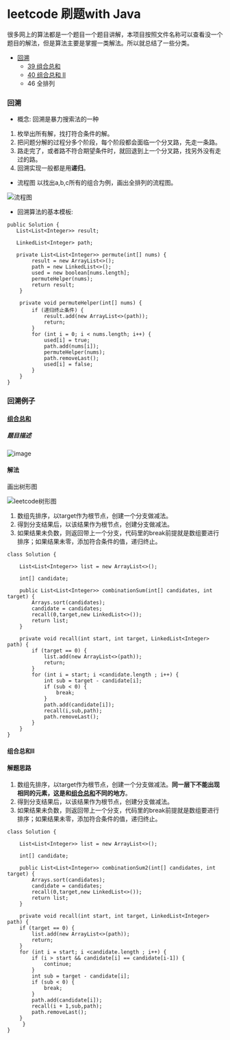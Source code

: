 # leetcode 刷题with Java

很多网上的算法都是一个题目一个题目讲解，本项目按照文件名称可以查看没一个题目的解法，但是算法主要是掌握一类解法。所以就总结了一些分类。

* [回溯](#回溯)
    * [39 组合总和](#组合总和)
    * [40 组合总和 II](#组合总和II)
    * 46 全排列 


### 回溯
* 概念: 回溯是暴力搜索法的一种
1. 枚举出所有解，找打符合条件的解。
2. 把问题分解的过程分多个阶段，每个阶段都会面临一个分叉路，先走一条路。
3. 路走完了，或者路不符合期望条件时，就回退到上一个分叉路，找另外没有走过的路。
4. 回溯实现一般都是用**递归**。

* 流程图 
以找出a,b,c所有的组合为例，画出全排列的流程图。

![流程图](https://user-images.githubusercontent.com/11553237/130755983-d80694f1-7a4d-46d8-a67a-a18ba0bc9527.png)

* 回溯算法的基本模板:
```
public Solution {
   List<List<Integer>> result;

   LinkedList<Integer> path;

   private List<List<Integer>> permute(int[] nums) {
        result = new ArrayList<>();
        path = new LinkedList<>();
        used = new boolean[nums.length];
        permuteHelper(nums);
        return result;
    }

    private void permuteHelper(int[] nums) {
        if (递归终止条件) {
            result.add(new ArrayList<>(path));
            return;
        }
        for (int i = 0; i < nums.length; i++) {
            used[i] = true;
            path.add(nums[i]);
            permuteHelper(nums);
            path.removeLast();
            used[i] = false;
        }
    }
}
```  
### 回溯例子
#### [组合总和](https://leetcode-cn.com/problems/combination-sum)
##### 题目描述
![image](https://user-images.githubusercontent.com/11553237/130767960-4d920d68-ae7a-46c6-9fd4-9de8d7470c31.png)

#### 解法
画出树形图

![leetcode树形图](https://user-images.githubusercontent.com/11553237/130768623-34bed63f-a001-426e-867a-256ca2ab6e4d.png)

1. 数组先排序，以target作为根节点，创建一个分支做减法。
2. 得到分支结果后，以该结果作为根节点，创建分支做减法。
3. 如果结果未负数，则返回带上一个分支，代码里的break前提就是数组要进行排序；如果结果未零，添加符合条件的值，递归终止。

```
class Solution {

    List<List<Integer>> list = new ArrayList<>();

    int[] candidate;
    
    public List<List<Integer>> combinationSum(int[] candidates, int target) {
        Arrays.sort(candidates);
        candidate = candidates;
        recall(0,target,new LinkedList<>());
		return list;
    }

    private void recall(int start, int target, LinkedList<Integer> path) {
		if (target == 0) {
			list.add(new ArrayList<>(path));
			return;
		}
		for (int i = start; i <candidate.length ; i++) {
			int sub = target - candidate[i];
			if (sub < 0) {
				break;
			}
			path.add(candidate[i]);
			recall(i,sub,path);
			path.removeLast();
		}
	}
}
```

#### 组合总和II

#### 解题思路

1. 数组先排序，以target作为根节点，创建一个分支做减法。**同一层下不能出现相同的元素，这是和[组合总和](#组合总和)不同的地方**。
2. 得到分支结果后，以该结果作为根节点，创建分支做减法。
3. 如果结果未负数，则返回带上一个分支，代码里的break前提就是数组要进行排序；如果结果未零，添加符合条件的值，递归终止。

```
class Solution {

    List<List<Integer>> list = new ArrayList<>();

	int[] candidate;

    public List<List<Integer>> combinationSum2(int[] candidates, int target) {
        Arrays.sort(candidates);
		candidate = candidates;
		recall(0,target,new LinkedList<>());
		return list;
    }

    private void recall(int start, int target, LinkedList<Integer> path) {
	if (target == 0) {
		list.add(new ArrayList<>(path));
		return;
	}
	for (int i = start; i <candidate.length ; i++) {
		if (i > start && candidate[i] == candidate[i-1]) {
			continue;
		}
		int sub = target - candidate[i];
		if (sub < 0) {
			break;
		}
		path.add(candidate[i]);
		recall(i + 1,sub,path);
		path.removeLast();
	}
     }
}
```









